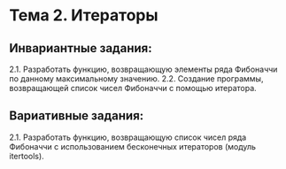 # Тема 2. Итераторы
## Инвариантные задания:

2.1. Разработать функцию, возвращающую элементы ряда Фибоначчи по данному максимальному значению.
2.2. Создание программы, возвращающей список чисел Фибоначчи с помощью итератора.

## Вариативные задания:

2.1. Разработать функцию, возвращающую список чисел ряда Фибоначчи с использованием бесконечных итераторов (модуль itertools).
